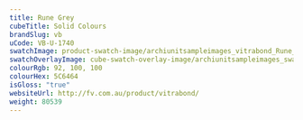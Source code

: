 ```yaml
---
title: Rune Grey
cubeTitle: Solid Colours
brandSlug: vb
uCode: VB-U-1740
swatchImage: product-swatch-image/archiunitsampleimages_vitrabond_Rune_Grey.jpg
swatchOverlayImage: cube-swatch-overlay-image/archiunitsampleimages_swatch-overlay_vitrabond.png
colourRgb: 92, 100, 100
colourHex: 5C6464
isGloss: "true"
websiteUrl: http://fv.com.au/product/vitrabond/
weight: 80539
---
```

